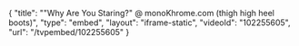 {
    "title": "\"Why Are You Staring?\" @ monoKhrome.com (thigh high heel boots)",
    "type": "embed",
    "layout": "iframe-static",
    "videoId": "102255605",
    "url": "\/tvpembed\/102255605"
}